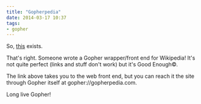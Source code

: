 ```yaml
---
title: "Gopherpedia"
date: 2014-03-17 10:37
tags: 
- gopher
---
```

So, [this](http://gopherpedia.com) exists.
<!--more-->
That's right. Someone wrote a Gopher wrapper/front end for Wikipedia! It's not quite perfect (links and stuff don't work) but it's Good Enough©.

The link above takes you to the web front end, but you can reach it the site through Gopher itself at gopher://gopherpedia.com.

Long live Gopher!

